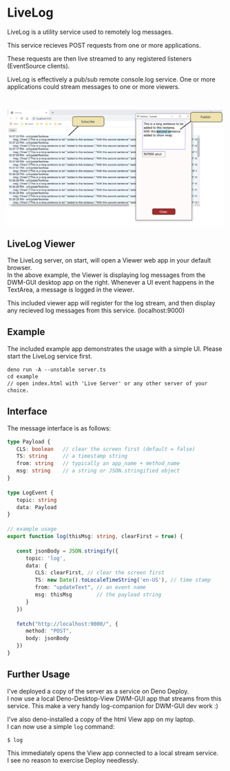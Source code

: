 # LiveLog

LiveLog is a utility service used to remotely log messages.   

This service recieves POST requests from one or more applications.   

These requests are then live streamed to any registered listeners (EventSource
clients).   

LiveLog is effectively a pub/sub remote console.log service.
One or more applications could stream messages to one or more viewers.

<br/>

![Alt text](livelog.png)

## LiveLog Viewer
The LiveLog server, on start, will open a Viewer web app in your default browser.   
In the above example, the Viewer is displaying log messages from the DWM-GUI desktop app on the right. Whenever a UI event happens in the TextArea, a message is logged in the viewer.   
      
This included viewer app will register for the log stream, and then display any recieved log messages from this service. (localhost:9000)   

## Example
The included example app demonstrates the usage with a simple UI.
Please start the LiveLog service first.
```
deno run -A --unstable server.ts
cd example
// open index.html with 'Live Server' or any other server of your choice. 
```


## Interface
The message interface is as follows:

```ts
type Payload {
   CLS: boolean   // clear the screen first (default = false)
   TS: string     // a timestamp string 
   from: string   // typically an app_name + method_name 
   msg: string    // a string or JSON.stringified object 
}
 
type LogEvent {
   topic: string
   data: Payload
}

// example usage
export function log(thisMsg: string, clearFirst = true) {
   
   const jsonBody = JSON.stringify({ 
      topic: 'log', 
      data: { 
         CLS: clearFirst, // clear the screen first
         TS: new Date().toLocaleTimeString('en-US'), // time stamp 
         from: "updateText", // an event name
         msg: thisMsg        // the payload string
      } 
   })

   fetch("http://localhost:9000/", {
      method: "POST",
      body: jsonBody
   })
}
```

## Further Usage
I've deployed a copy of the server as a service on Deno Deploy.   
I now use a local Deno-Desktop-View DWM-GUI app that streams from this service. 
This make a very handy log-companion for DWM-GUI dev work :)
  
I've also deno-installed a copy of the html View app on my laptop.    
I can now use a simple `log` command:
```
$ log
```
This immediately opens the View app connected to a local stream service.   
I see no reason to exercise Deploy needlessly.